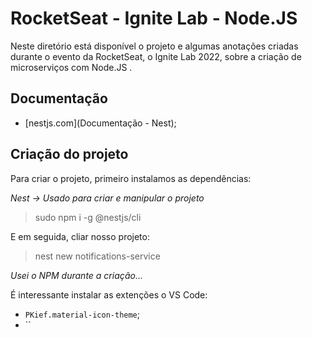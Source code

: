 # RocketSeat - Ignite Lab - Node.JS

Neste diretório está disponível o projeto e algumas anotações criadas durante o evento da RocketSeat, o Ignite Lab 2022, sobre a criação de microserviços com Node.JS .


## Documentação

- [nestjs.com](Documentação - Nest);



## Criação do projeto

Para criar o projeto, primeiro instalamos as dependências:

*Nest -> Usado para criar e manipular o projeto*

> sudo npm i -g @nestjs/cli

E em seguida, cliar nosso projeto:

> nest new notifications-service

*Usei o NPM durante a criação...*


É interessante instalar as extenções o VS Code:

- `PKief.material-icon-theme`;
- ``

## 
